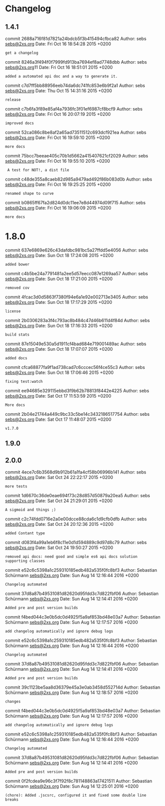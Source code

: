 # Changelog

## 1.4.1

commit 2688a716f81d7821a24bdcb5f3b415494cfbca82
Author: sebs <sebs@2xs.org>
Date:   Fri Oct 16 18:54:28 2015 +0200

    get a changelog

commit 8246a3f494f0f7999fd913ba7694ef8ad7748dbb
Author: sebs <sebs@2xs.org>11
Date:   Fri Oct 16 18:51:01 2015 +0200

    added a automated api doc and a way to generate it.

commit c7d7ff5bb88956eeb74da6dc741fc853e6b9f2a1
Author: sebs <sebs@2xs.org>
Date:   Thu Oct 15 14:31:16 2015 +0200

    release
commit c7b6fa3f89e85af4a7936fc3f01ef6987cf8bcf9
Author: sebs <sebs@2xs.org>
Date:   Fri Oct 16 20:07:19 2015 +0200

    improved docs

commit 52ca086c8be8af2a65ad73511512c693dcf921ea
Author: sebs <sebs@2xs.org>
Date:   Fri Oct 16 19:59:10 2015 +0200

    more docs

commit 75bcc7beeae405c70b1d5662a415407621cf2029
Author: sebs <sebs@2xs.org>
Date:   Fri Oct 16 19:55:10 2015 +0200

     A test for NOT!, a dist file

commit c48de355a8caeb82d985a9479ad492f86b083d0b
Author: sebs <sebs@2xs.org>
Date:   Fri Oct 16 19:25:25 2015 +0200

    renamed shape to curve

commit b0865ff67fa2d824d0dc11ee7e8d44974d09f715
Author: sebs <sebs@2xs.org>
Date:   Fri Oct 16 19:06:09 2015 +0200

    more docs

# 1.8.0

commit 637e6869e626c43dafdbc981bc5a27ffdd5e4056
Author: sebs <sebs@2xs.org>
Date:   Sun Oct 18 17:24:08 2015 +0200

    added bower

commit c4b5be24a7791481a2ee5d57eecc087e1269aa57
Author: sebs <sebs@2xs.org>
Date:   Sun Oct 18 17:21:00 2015 +0200

    removed cov

commit 4fcac3d0d5863f7380f94e6a1e92e002713e3405
Author: sebs <sebs@2xs.org>
Date:   Sun Oct 18 17:17:29 2015 +0200

    license

commit 2b0306283a3f4c793ac8b484c47d46b611d4f84d
Author: sebs <sebs@2xs.org>
Date:   Sun Oct 18 17:16:33 2015 +0200

    build stats

commit 87e15049e530a5d1911cf4bad684e719001489ac
Author: sebs <sebs@2xs.org>
Date:   Sun Oct 18 17:07:07 2015 +0200

    added docs

commit cfca68877fa9f1ad738cad7c6cccec56f4ce55c3
Author: sebs <sebs@2xs.org>
Date:   Sun Oct 18 17:06:46 2015 +0200

    fixing test:watch

commit ee94685e329115ebbd3f9b62b78813f8442e4225
Author: sebs <sebs@2xs.org>
Date:   Sat Oct 17 11:53:59 2015 +0200

    More docs

commit 2b04e21744a449c9bc33c5be14c3432186517754
Author: sebs <sebs@2xs.org>
Date:   Sat Oct 17 11:48:07 2015 +0200

    v1.7.0

## 1.9.0

## 2.0.0
commit 4ece7c6b3568d9b912b61a1fa4cf58b06996b141
Author: sebs <sebs@2xs.org>
Date:   Sat Oct 24 22:22:17 2015 +0200

    more tests

commit 1d6670c36de0eae694f73c28d857d50879a20ea5
Author: sebs <sebs@2xs.org>
Date:   Sat Oct 24 21:29:01 2015 +0200

    A sigmoid and things ;)

commit c2c74fdd0716e2a0e00dcce88cda6c1d9cfb0dfb
Author: sebs <sebs@2xs.org>
Date:   Sat Oct 24 20:12:36 2015 +0200

    added Contant type

commit d083f4a99a1eb6f8c11e0d1d594889c9d97d8c79
Author: sebs <sebs@2xs.org>
Date:   Sat Oct 24 19:50:27 2015 +0200

    removed api docs: need good and simple es6 api docs solution supporting classes
commit e52c6c5398a1c259310185edb482a535f0fc8bf3
Author: Sebastian Schürmann <sebs@2xs.org>
Date:   Sun Aug 14 12:16:44 2016 +0200

    Changelog automated

commit 37d8a87b49531081d82620d95fdd3c7d822fbf06
Author: Sebastian Schürmann <sebs@2xs.org>
Date:   Sun Aug 14 12:14:41 2016 +0200

    Added pre and post version builds
commit f4bed044c3e0b5dc0d4925f5a9af853bd48e03a7
Author: Sebastian Schürmann <sebs@2xs.org>
Date:   Sun Aug 14 12:17:57 2016 +0200

    add changelog automatically and ignore debug logs

commit e52c6c5398a1c259310185edb482a535f0fc8bf3
Author: Sebastian Schürmann <sebs@2xs.org>
Date:   Sun Aug 14 12:16:44 2016 +0200

    Changelog automated

commit 37d8a87b49531081d82620d95fdd3c7d822fbf06
Author: Sebastian Schürmann <sebs@2xs.org>
Date:   Sun Aug 14 12:14:41 2016 +0200

    Added pre and post version builds
commit 39c1123be5aa8d36379e45a3e0ab3458d552714d
Author: Sebastian Schürmann <sebs@2xs.org>
Date:   Sun Aug 14 12:18:57 2016 +0200

    changes

commit f4bed044c3e0b5dc0d4925f5a9af853bd48e03a7
Author: Sebastian Schürmann <sebs@2xs.org>
Date:   Sun Aug 14 12:17:57 2016 +0200

    add changelog automatically and ignore debug logs

commit e52c6c5398a1c259310185edb482a535f0fc8bf3
Author: Sebastian Schürmann <sebs@2xs.org>
Date:   Sun Aug 14 12:16:44 2016 +0200

    Changelog automated

commit 37d8a87b49531081d82620d95fdd3c7d822fbf06
Author: Sebastian Schürmann <sebs@2xs.org>
Date:   Sun Aug 14 12:14:41 2016 +0200

    Added pre and post version builds
commit 0f2fcdea9e96c3f7f92f8c781148863a17421511
Author: Sebastian Schürmann <sebs@2xs.org>
Date:   Sun Aug 14 12:25:01 2016 +0200

    (chore): Added .jscsrc, configured it and fixed some double line breaks
